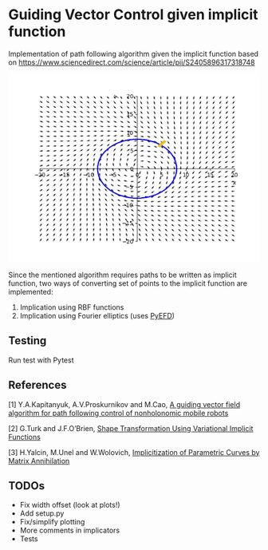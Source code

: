 # Guiding Vector Control given implicit function

Implementation of path following algorithm given the implicit function based on 
https://www.sciencedirect.com/science/article/pii/S2405896317318748

![](example.gif)

Since the mentioned algorithm requires paths to be written
as implicit function, two ways of converting set of points
to the implicit function are implemented:

1. Implication using RBF functions
2. Implication using Fourier elliptics (uses [PyEFD](https://github.com/hbldh/pyefd))

## Testing
Run test with Pytest

## References
[1] Y.A.Kapitanyuk, A.V.Proskurnikov and M.Cao, [A guiding vector field algorithm for path
    following control of nonholonomic mobile robots](https://arxiv.org/pdf/1610.04391.pdf)

[2] G.Turk and J.F.O’Brien, [Shape Transformation Using Variational Implicit Functions](https://faculty.cc.gatech.edu/~turk/my_papers/schange.pdf)

[3] H.Yalcin, M.Unel and W.Wolovich, [Implicitization of Parametric Curves by Matrix Annihilation](https://www.cs.cmu.edu/~hulya/Publications/ICIP02Paper.pdf)

## TODOs
- Fix width offset (look at plots!)
- Add setup.py
- Fix/simplify plotting
- More comments in implicators
- Tests